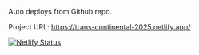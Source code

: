 
Auto deploys from Github repo.

Project URL:
https://trans-continental-2025.netlify.app/



[![Netlify Status](https://api.netlify.com/api/v1/badges/ff427271-4a2b-4ab1-8b3b-fb08bdb0368c/deploy-status)](https://app.netlify.com/projects/trans-continental-2025/deploys)





